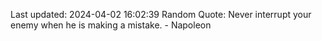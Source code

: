 Last updated: 2024-04-02 16:02:39
Random Quote: Never interrupt your enemy when he is making a mistake. - Napoleon
